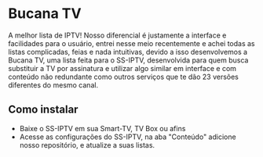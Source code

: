 # Bucana TV

A melhor lista de IPTV!
Nosso diferencial é justamente a interface e facilidades para o usuário, entrei nesse meio recentemente e achei todas as listas complicadas, feias e nada intuitivas, devido a isso desenvolvemos a Bucana TV, uma lista feita para o SS-IPTV, desenvolvida para quem busca substituir a TV por assinatura e utilizar algo similar em interface e com conteúdo não redundante como outros serviços que te dão 23 versões diferentes do mesmo canal.

## Como instalar

- Baixe o SS-IPTV em sua Smart-TV, TV Box ou afins
- Acesse as configurações do SS-IPTV, na aba "Conteúdo" adicione nosso repositório, e atualize a suas listas.

<img scr="./preview 1.1.jpg">
